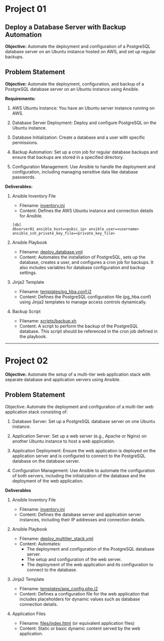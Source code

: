 # Project 01 
## Deploy a Database Server with Backup Automation

**Objective:** Automate the deployment and configuration of a PostgreSQL database server on an Ubuntu instance hosted on AWS, and set up regular backups.

## Problem Statement

**Objective:** Automate the deployment, configuration, and backup of a PostgreSQL database server on an Ubuntu instance using Ansible.

**Requirements:**

1. AWS Ubuntu Instance: You have an Ubuntu server instance running on AWS.

2. Database Server Deployment: Deploy and configure PostgreSQL on the Ubuntu instance.

3. Database Initialization: Create a database and a user with specific permissions.

4. Backup Automation: Set up a cron job for regular database backups and ensure that backups are stored in a specified directory.

5. Configuration Management: Use Ansible to handle the deployment and configuration, including managing sensitive data like database passwords.

**Deliverables:**

1. Ansible Inventory File
    + Filename: [inventory.ini](project1/inventory.ini)
    + Content: Defines the AWS Ubuntu instance and connection details for Ansible.
    ```
    [db]
    dbserver01 ansible_host=<pubic_ip> ansible_user=<username> ansible_ssh_private_key_file=<private_key_file>
    ```

2. Ansible Playbook
    + Filename: [deploy_database.yml](project1/deploy_database.yml)
    + Content: Automates the installation of PostgreSQL, sets up the database, creates a user, and configures a cron job for backups. It also includes variables for database configuration and backup settings.

3. Jinja2 Template
    + Filename: [templates/pg_hba.conf.j2](project1/templates)
    + Content: Defines the PostgreSQL configuration file (pg_hba.conf) using Jinja2 templates to manage access controls dynamically.

4. Backup Script
    + Filename: [scripts/backup.sh](project1/scripts/backup.sh)
    + Content: A script to perform the backup of the PostgreSQL database. This script should be referenced in the cron job defined in the playbook.

---

# Project 02

**Objective:** Automate the setup of a multi-tier web application stack with separate database and application servers using Ansible.

## Problem Statement

Objective: Automate the deployment and configuration of a multi-tier web application stack consisting of:

1. Database Server: Set up a PostgreSQL database server on one Ubuntu instance.

2. Application Server: Set up a web server (e.g., Apache or Nginx) on another Ubuntu instance to host a web application.

3. Application Deployment: Ensure the web application is deployed on the application server and is configured to connect to the PostgreSQL database on the database server.

4. Configuration Management: Use Ansible to automate the configuration of both servers, including the initialization of the database and the deployment of the web application.

**Deliverables**

1. Ansible Inventory File
    + Filename: [inventory.ini](project2/inventory.ini)
    + Content: Defines the database server and application server instances, including their IP addresses and connection details.

2. Ansible Playbook
    + Filename: [deploy_multitier_stack.yml](project2/deploy_multitier_stack.yml)
    + Content: Automates:
        + The deployment and configuration of the PostgreSQL database server.
        + The setup and configuration of the web server.
        + The deployment of the web application and its configuration to connect to the database.

3. Jinja2 Template
    + Filename: [templates/app_config.php.j2](project2/templates/app_config.php.j2)
    + Content: Defines a configuration file for the web application that includes placeholders for dynamic values such as database connection details.

4. Application Files
    + Filename: [files/index.html](project2/files/index.html) (or equivalent application files)
    + Content: Static or basic dynamic content served by the web application.